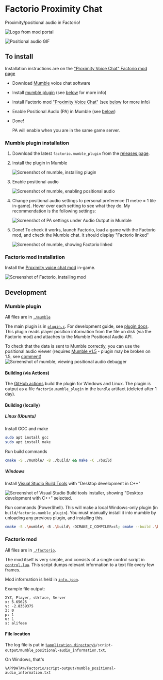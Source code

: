 # Factorio Proximity Chat

Proximity/positional audio in Factorio!

![Logo from mod portal](images/logo.png)

![Positional audio GIF](./images/Positional_Audio.gif)

## To install

Installation instructions are on the ["Proximity Voice Chat" Factorio mod page](https://mods.factorio.com/mod/proximity-voice-chat)

- Download [Mumble](https://www.mumble.info/) voice chat software
- Install [mumble plugin](https://github.com/alifeee/MumblePlugin-FactorioPositionalAudio/releases) (see [below](#mumble-plugin-installation) for more info)
- Install Factorio mod ["Proximity Voice Chat"](https://mods.factorio.com/mod/proximity-voice-chat) (see [below](#factorio-mod-installation) for more info)
- Enable Positional Audio (PA) in Mumble (see [below](#mumble-plugin-installation))
- Done!
  
  PA will enable when you are in the same game server.

### Mumble plugin installation

1. Download the latest `factorio.mumble_plugin` from the [releases page](https://github.com/alifeee/MumblePlugin-FactorioPositionalAudio/releases).
1. Install the plugin in Mumble

    ![Screenshot of mumble, installing plugin](images/mumble_install.png)

1. Enable positional audio

    ![Screenshot of mumble, enabling positional audio](images/mumble_enable_pa.png)

1. Change positional audio settings to personal preference (1 metre = 1 tile in-game). Hover over each setting to see what they do. My recommendation is the following settings:

    ![Screenshot of PA settings under Audio Output in Mumble](images/mumble_PA-settings.png)

1. Done! To check it works, launch Factorio, load a game with the Factorio mod, and check the Mumble chat. It should display "Factorio linked"

    ![Screenshot of mumble, showing Factorio linked](images/mumble_factorio-linked.png)

### Factorio mod installation

Install the [Proximity voice chat mod](https://mods.factorio.com/mod/proximity-voice-chat) in-game.

![Screenshot of Factorio, installing mod](images/factorio_install-mod.png)

## Development

### Mumble plugin

All files are in [`./mumble`](./mumble/)

The main plugin is in [`plugin.c`](./mumble/plugin.c). For development guide, see [plugin docs](https://github.com/mumble-voip/mumble/blob/master/docs/dev/plugins/README.md). This plugin reads player position information from the file on disk (via the Factorio mod) and attaches to the Mumble Positional Audio API.

To check that the data is sent to Mumble correctly, you can use the positional audio viewer (requires [Mumble v1.5](https://www.mumble.info/downloads/#development-snapshots) - plugin may be broken on 1.5, see [comment](https://github.com/alifeee/Factorio-Proximity-Voice-Chat/issues/10#issuecomment-1749657127))
  ![Screenshot of mumble, viewing positional audio debugger](images/mumble_PAviewer.png)

#### Building (via Actions)

The [GitHub actions](https://github.com/alifeee/MumblePlugin-FactorioPositionalAudio/actions) build the plugin for Windows and Linux. The plugin is output as a file `factorio.mumble_plugin` in the `bundle` artifact (deleted after 1 day).

#### Building (locally)

##### Linux (Ubuntu)

Install GCC and make

```bash
sudo apt install gcc
sudo apt install make
```

Run build commands

```bash
cmake -S ./mumble/ -B ./build/ && make -C ./build
```

##### Windows

Install [Visual Studio Build Tools] with "Desktop development in C++"

[Visual Studio Build Tools]: https://visualstudio.microsoft.com/downloads/#build-tools-for-visual-studio-2022

![Screenshot of Visual Studio Build tools installer, showing "Desktop development with C++" selected.](images/vsbt_desktop-dev-c.png)

Run commands (PowerShell). This will make a local Windows-only plugin (in `build/factorio.mumble_plugin`). You must manually install it into mumble by unloading any previous plugin, and installing this.

```bash
cmake -S .\mumble\ -B .\build\ -DCMAKE_C_COMPILER=cl; cmake --build .\build\ --config Release; bash package_windows.sh
```

### Factorio mod

All files are in [`./factorio`](./factorio/).

The mod itself is very simple, and consists of a single control script in [`control.lua`](./factorio/control.lua). This script dumps relevant information to a text file every few frames.

Mod information is held in [`info.json`](./factorio/info.json).

Example file output:

```text
XYZ, Player, sUrface, Server
x: 5.65625
y: -2.8359375
z: 0
p: 1
u: 1
s: alifeee
```

#### File location

The log file is put in [`%application directory%`](https://wiki.factorio.com/Application_directory)`/script-output/mumble_positional-audio_information.txt`.

On Windows, that's

```path
%APPDATA%/Factorio/script-output/mumble_positional-audio_information.txt
```
